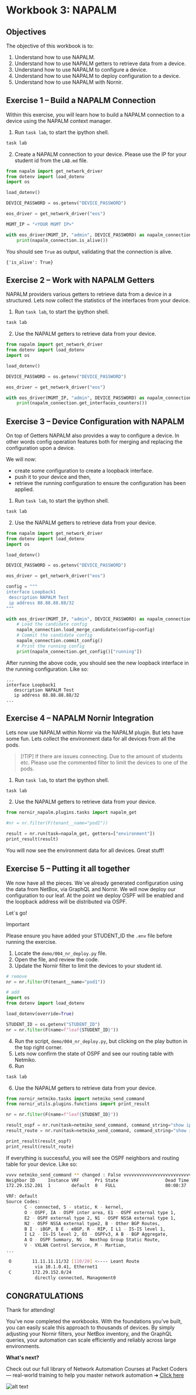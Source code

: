 # Workbook 3: NAPALM

## Objectives

The objective of this workbook is to:
1. Understand how to use NAPALM.
2. Understand how to use NAPALM getters to retrieve data from a device.
3. Understand how to use NAPALM to configure a device.
4. Understand how to use NAPALM to deploy configuration to a device.
5. Understand how to use NAPALM with Nornir.

## Exercise 1 – Build a NAPALM Connection
Within this exercise, you will learn how to build a NAPALM connection to a device using the NAPALM context manager.

1. Run `task lab`, to start the ipython shell.
```bash
task lab
```

2. Create a NAPALM connection to your device. Please use the IP for your student id from the `LAB.md` file.
```python
from napalm import get_network_driver
from dotenv import load_dotenv
import os

load_dotenv()

DEVICE_PASSWORD = os.getenv("DEVICE_PASSWORD")

eos_driver = get_network_driver("eos")

MGMT_IP = "<YOUR MGMT IP>"

with eos_driver(MGMT_IP, "admin", DEVICE_PASSWORD) as napalm_connection:
    print(napalm_connection.is_alive())
```
 
You should see `True` as output, validating that the connection is alive.

```
{'is_alive': True}
```


## Exercise 2 – Work with NAPALM Getters
NAPALM providers various getters to retrieve data from a device in a structured. Lets now collect the statistics of the interfaces from your device.

1. Run `task lab`, to start the ipython shell.
```bash
task lab
```

2. Use the NAPALM getters to retrieve data from your device.
```python
from napalm import get_network_driver
from dotenv import load_dotenv
import os

load_dotenv()

DEVICE_PASSWORD = os.getenv("DEVICE_PASSWORD")

eos_driver = get_network_driver("eos")

with eos_driver(MGMT_IP, "admin", DEVICE_PASSWORD) as napalm_connection:
    print(napalm_connection.get_interfaces_counters())
```

## Exercise 3 – Device Configuration with NAPALM
On top of Getters NAPALM also provides a way to configure a device.
In other words config operation features both for merging and replacing the configuration upon a device.

We will now:
- create some configuration to create a loopback interface.
- push it to your device and then,
- retrieve the running configuration to ensure the configuration has been applied.

1. Run `task lab`, to start the ipython shell.
```bash
task lab
```

2. Use the NAPALM getters to retrieve data from your device.
```python
from napalm import get_network_driver
from dotenv import load_dotenv
import os

load_dotenv()

DEVICE_PASSWORD = os.getenv("DEVICE_PASSWORD")

eos_driver = get_network_driver("eos")

config = """
interface Loopback1
 description NAPALM Test
 ip address 88.88.88.88/32
"""

with eos_driver(MGMT_IP, "admin", DEVICE_PASSWORD) as napalm_connection:
    # Load the candidate config
    napalm_connection.load_merge_candidate(config=config)
    # Commit the candidate config
    napalm_connection.commit_config()
    # Print the running config
    print(napalm_connection.get_config()["running"])
```

After running the above code, you should see the new loopback interface in the running configuration. Like so:

```
...
interface Loopback1
   description NAPALM Test
   ip address 88.88.88.88/32
...
```

## Exercise 4 – NAPALM Nornir Integration
Lets now use NAPALM within Nornir via the NAPALM plugin. But lets have some fun. Lets collect the environment data for all devices from all the pods.

> [!TIP] If there are issues connecting. Due to the amount of students etc. Please use the commented filter to limit the devices to one of the pods.


1. Run `task lab`, to start the ipython shell.
```bash
task lab
```

2. Use the NAPALM getters to retrieve data from your device.
```python
from nornir_napalm.plugins.tasks import napalm_get

#nr = nr.filter(F(tenant__name="pod1"))

result = nr.run(task=napalm_get, getters=["environment"])
print_result(result)
```

You will now see the environment data for all devices. Great stuff!

## Exercise 5 – Putting it all together
We now have all the pieces. We`ve already generated configuration using the data from NetBox, via GraphQL and Nornir. We will now deploy our configuration to our leaf. At the point we deploy OSPF will be enabled and the loopback address will be distributed via OSPF. 

Let`s go!

> [!IMPORTANT]
> Please ensure you have added your STUDENT_ID the `.env` file before running the exercise.


1. Locate the `demo/004_nr_deploy.py` file.
2. Open the file, and review the code.
3. Update the Nornir filter to limit the devices to your student id.

```python
# remove
nr = nr.filter(F(tenant__name="pod1"))

# add
import os
from dotenv import load_dotenv

load_dotenv(override=True)

STUDENT_ID = os.getenv("STUDENT_ID")
nr = nr.filter(F(name=f"leaf{STUDENT_ID}"))
```

4. Run the script, `demo/004_nr_deploy.py`, but clicking on the play button in the top right corner.
5. Lets now confirm the state of OSPF and see our routing table with Netmiko.
6. Run
```bash
task lab
```

6. Use the NAPALM getters to retrieve data from your device.
```python
from nornir_netmiko.tasks import netmiko_send_command
from nornir_utils.plugins.functions import print_result

nr = nr.filter(F(name=f"leaf{STUDENT_ID}"))

result_ospf = nr.run(task=netmiko_send_command, command_string="show ip ospf neighbor")
result_route = nr.run(task=netmiko_send_command, command_string="show ip route")

print_result(result_ospf)
print_result(result_route)
```

If everything is successful, you will see the OSPF neighbors and routing table for your device. Like so:

```bash
vvvv netmiko_send_command ** changed : False vvvvvvvvvvvvvvvvvvvvvvvvvvvvvvvvvvv INFO
Neighbor ID     Instance VRF      Pri State                  Dead Time   Address         Interface
172.29.152.201  1        default  0   FULL                   00:00:37    10.1.0.41       Ethernet1

VRF: default
Source Codes:
       C - connected, S - static, K - kernel,
       O - OSPF, IA - OSPF inter area, E1 - OSPF external type 1,
       E2 - OSPF external type 2, N1 - OSPF NSSA external type 1,
       N2 - OSPF NSSA external type2, B - Other BGP Routes,
       B I - iBGP, B E - eBGP, R - RIP, I L1 - IS-IS level 1,
       I L2 - IS-IS level 2, O3 - OSPFv3, A B - BGP Aggregate,
       A O - OSPF Summary, NG - Nexthop Group Static Route,
       V - VXLAN Control Service, M - Martian,
...

 O        11.11.11.11/32 [110/20] <---- Leant Route
           via 10.1.0.41, Ethernet1
 C        172.29.152.0/24
           directly connected, Management0
```


## CONGRATULATIONS

Thank for attending!

You’ve now completed the workbooks. With the foundations you've built, you can easily scale this approach to thousands of devices. By simply adjusting your Nornir filters, your NetBox inventory, and the GraphQL queries, your automation can scale efficiently and reliably across large environments.

**What's next?**

Check out our full library of Network Automation Courses at Packet Coders — real-world training to help you master network automation ➜ [Click here](https://nebula.packetcoders.io/courses)

![alt text](../assets/courses.png)


